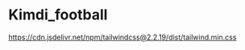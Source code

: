 # Kimdi_football
https://cdn.jsdelivr.net/npm/tailwindcss@2.2.19/dist/tailwind.min.css <meta name="google-site-verification" content="tv8HTWdM21s_0EHXCFkm0r_-xemqVhXfjVwkgS_ob6E" />

